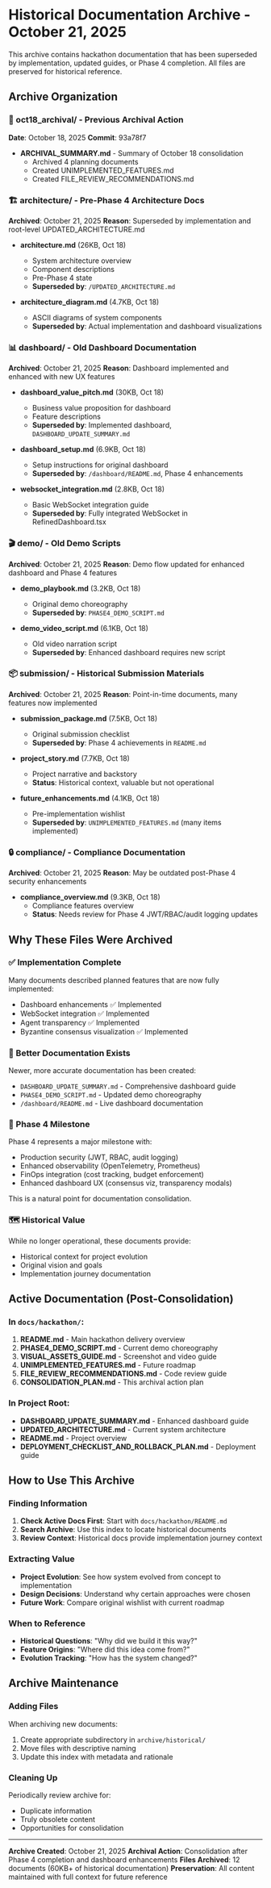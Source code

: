 # Historical Documentation Archive - October 21, 2025

This archive contains hackathon documentation that has been superseded by implementation, updated guides, or Phase 4 completion. All files are preserved for historical reference.

## Archive Organization

### 📅 oct18_archival/ - Previous Archival Action
**Date**: October 18, 2025
**Commit**: 93a78f7

- **ARCHIVAL_SUMMARY.md** - Summary of October 18 consolidation
  - Archived 4 planning documents
  - Created UNIMPLEMENTED_FEATURES.md
  - Created FILE_REVIEW_RECOMMENDATIONS.md

### 🏗️ architecture/ - Pre-Phase 4 Architecture Docs
**Archived**: October 21, 2025
**Reason**: Superseded by implementation and root-level UPDATED_ARCHITECTURE.md

- **architecture.md** (26KB, Oct 18)
  - System architecture overview
  - Component descriptions
  - Pre-Phase 4 state
  - **Superseded by**: `/UPDATED_ARCHITECTURE.md`

- **architecture_diagram.md** (4.7KB, Oct 18)
  - ASCII diagrams of system components
  - **Superseded by**: Actual implementation and dashboard visualizations

### 📊 dashboard/ - Old Dashboard Documentation
**Archived**: October 21, 2025
**Reason**: Dashboard implemented and enhanced with new UX features

- **dashboard_value_pitch.md** (30KB, Oct 18)
  - Business value proposition for dashboard
  - Feature descriptions
  - **Superseded by**: Implemented dashboard, `DASHBOARD_UPDATE_SUMMARY.md`

- **dashboard_setup.md** (6.9KB, Oct 18)
  - Setup instructions for original dashboard
  - **Superseded by**: `/dashboard/README.md`, Phase 4 enhancements

- **websocket_integration.md** (2.8KB, Oct 18)
  - Basic WebSocket integration guide
  - **Superseded by**: Fully integrated WebSocket in RefinedDashboard.tsx

### 🎬 demo/ - Old Demo Scripts
**Archived**: October 21, 2025
**Reason**: Demo flow updated for enhanced dashboard and Phase 4 features

- **demo_playbook.md** (3.2KB, Oct 18)
  - Original demo choreography
  - **Superseded by**: `PHASE4_DEMO_SCRIPT.md`

- **demo_video_script.md** (6.1KB, Oct 18)
  - Old video narration script
  - **Superseded by**: Enhanced dashboard requires new script

### 📦 submission/ - Historical Submission Materials
**Archived**: October 21, 2025
**Reason**: Point-in-time documents, many features now implemented

- **submission_package.md** (7.5KB, Oct 18)
  - Original submission checklist
  - **Superseded by**: Phase 4 achievements in `README.md`

- **project_story.md** (7.7KB, Oct 18)
  - Project narrative and backstory
  - **Status**: Historical context, valuable but not operational

- **future_enhancements.md** (4.1KB, Oct 18)
  - Pre-implementation wishlist
  - **Superseded by**: `UNIMPLEMENTED_FEATURES.md` (many items implemented)

### 🔒 compliance/ - Compliance Documentation
**Archived**: October 21, 2025
**Reason**: May be outdated post-Phase 4 security enhancements

- **compliance_overview.md** (9.3KB, Oct 18)
  - Compliance features overview
  - **Status**: Needs review for Phase 4 JWT/RBAC/audit logging updates

## Why These Files Were Archived

### ✅ Implementation Complete
Many documents described planned features that are now fully implemented:
- Dashboard enhancements ✅ Implemented
- WebSocket integration ✅ Implemented
- Agent transparency ✅ Implemented
- Byzantine consensus visualization ✅ Implemented

### 📝 Better Documentation Exists
Newer, more accurate documentation has been created:
- `DASHBOARD_UPDATE_SUMMARY.md` - Comprehensive dashboard guide
- `PHASE4_DEMO_SCRIPT.md` - Updated demo choreography
- `/dashboard/README.md` - Live dashboard documentation

### 🎯 Phase 4 Milestone
Phase 4 represents a major milestone with:
- Production security (JWT, RBAC, audit logging)
- Enhanced observability (OpenTelemetry, Prometheus)
- FinOps integration (cost tracking, budget enforcement)
- Enhanced dashboard UX (consensus viz, transparency modals)

This is a natural point for documentation consolidation.

### 🗺️ Historical Value
While no longer operational, these documents provide:
- Historical context for project evolution
- Original vision and goals
- Implementation journey documentation

## Active Documentation (Post-Consolidation)

### In `docs/hackathon/`:
1. **README.md** - Main hackathon delivery overview
2. **PHASE4_DEMO_SCRIPT.md** - Current demo choreography
3. **VISUAL_ASSETS_GUIDE.md** - Screenshot and video guide
4. **UNIMPLEMENTED_FEATURES.md** - Future roadmap
5. **FILE_REVIEW_RECOMMENDATIONS.md** - Code review guide
6. **CONSOLIDATION_PLAN.md** - This archival action plan

### In Project Root:
- **DASHBOARD_UPDATE_SUMMARY.md** - Enhanced dashboard guide
- **UPDATED_ARCHITECTURE.md** - Current system architecture
- **README.md** - Project overview
- **DEPLOYMENT_CHECKLIST_AND_ROLLBACK_PLAN.md** - Deployment guide

## How to Use This Archive

### Finding Information
1. **Check Active Docs First**: Start with `docs/hackathon/README.md`
2. **Search Archive**: Use this index to locate historical documents
3. **Review Context**: Historical docs provide implementation journey context

### Extracting Value
- **Project Evolution**: See how system evolved from concept to implementation
- **Design Decisions**: Understand why certain approaches were chosen
- **Future Work**: Compare original wishlist with current roadmap

### When to Reference
- **Historical Questions**: "Why did we build it this way?"
- **Feature Origins**: "Where did this idea come from?"
- **Evolution Tracking**: "How has the system changed?"

## Archive Maintenance

### Adding Files
When archiving new documents:
1. Create appropriate subdirectory in `archive/historical/`
2. Move files with descriptive naming
3. Update this index with metadata and rationale

### Cleaning Up
Periodically review archive for:
- Duplicate information
- Truly obsolete content
- Opportunities for consolidation

---

**Archive Created**: October 21, 2025
**Archival Action**: Consolidation after Phase 4 completion and dashboard enhancements
**Files Archived**: 12 documents (60KB+ of historical documentation)
**Preservation**: All content maintained with full context for future reference
